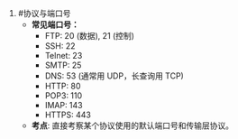 1. #协议与端口号 
	*   **常见端口号：**
		*   FTP: 20 (数据), 21 (控制)
	    *   SSH: 22
	    *   Telnet: 23
	    *   SMTP: 25
	    *   DNS: 53 (通常用 UDP，长查询用 TCP)
	    *   HTTP: 80
	    *   POP3: 110
	    *   IMAP: 143
	    *   HTTPS: 443
	*    **考点**: 直接考察某个协议使用的默认端口号和传输层协议。